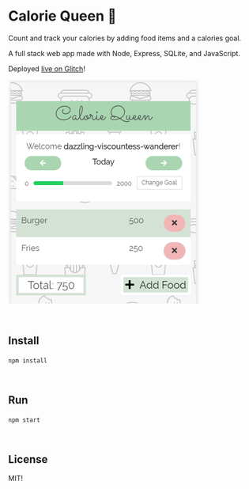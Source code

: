 # Calorie Queen 👸

Count and track your calories by adding food items and a calories goal.

A full stack web app made with Node, Express, SQLite, and JavaScript.

Deployed [live on Glitch](https://calorie-queen.glitch.me/)!

![preview image](https://raw.githubusercontent.com/madelinecodes/Calorie-Queen/master/calorie-queen-example-dashboard.png "Image of Dashboard")

&nbsp;

## Install

`npm install`

&nbsp;

## Run

`npm start`

&nbsp;

## License

MIT!
